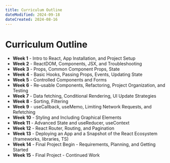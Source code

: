 ```yaml
---
title: Curriculum Outline
dateModified: 2024-09-18
dateCreated: 2024-08-16
---
```


# Curriculum Outline

- **Week 1** - Intro to React, App Installation, and Project Setup
- **Week 2** - ReactDOM, Components, JSX, and Troubleshooting
- **Week 3** - Props, Common Component Props, State
- **Week 4** - Basic Hooks, Passing Props, Events, Updating State
- **Week 5** - Controlled Components and Forms
- **Week 6** - Re-usable Components, Refactoring, Project Organization, and Testing
- **Week 7** - Data fetching, Conditional Rendering, UI Update Strategies
- **Week 8** - Sorting, Filtering
- **Week 9** - useCallback, useMemo, Limiting Network Requests, and Refetching
- **Week 10** - Styling and Including Graphical Elements
- **Week 11** - Advanced State and useReducer, useContext
- **Week 12** - React Router, Routing, and Pagination
- **Week 13** - Deploying an App and a Snapshot of the React Ecosystem (frameworks, libraries, TS)
- **Week 14** - Final Project Begin - Requirements, Planning, and Getting Started
- **Week 15** - Final Project - Continued Work
